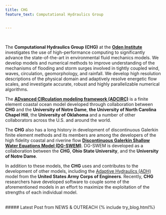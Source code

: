```yaml
---
title: CHG
feature_text: Computational Hydraulics Group


---
```


<br>

The **Computational Hydraulics Group (CHG)** at the **[Oden Institute](https://oden.utexas.edu)** investigates the use of high-performance computing to significantly advance the state-of-the-art in environmental fluid mechanics models. We develop models and numerical methods to improve understanding of the mechanisms of flooding and storm surges involved in tightly coupled wind, waves, circulation, geomorphology, and rainfall. We develop high resolution descriptions of the physical domain and adaptively resolve energetic flow scales, and investigate accurate, robust and highly parallelizable numerical algorithms. 


The **[ADvanced CIRculation modeling framework (ADCIRC)](https://adcirc.org)** is a finite element coastal ocean model developed through collaboration between **CHG** and the **University of Notre Dame**, **the University of North Carolina Chapel Hill**, the **University of Oklahoma** and a number of other collaborators across the U.S. and around the world. 


The **CHG** also has a long history in development of discontinuous Galerkin finite element methods and its members are among the developers of the high fidelity coastal and riverine flow **[Discontinuous Galerkin Shallow Water Equations Model (DG-SWEM)](https://users.oden.utexas.edu/~michoski/dgswem_doc/index.html)**. DG-SWEM is developed as a collaboration between the **CHG**, **Ohio State University**, and the **University of Notre Dame**. 


In addition to these models, the **CHG** uses and contributes to the development of other models, including the [Adaptive Hydraulics (ADH)](https://www.erdc.usace.army.mil/Locations/CHL/AdH/) model from the **United States Army Corps of Engineers**. Recently, **CHG** researchers have developed software to couple some of the aforementioned models in an effort to maximize the exploitation of the strengths of each individual model. 




<!-- {% include button.html text="Meet Our Team" link="/groups/" %} -->

<!-- ##### Research
{% include display-research.html%} -->


<br>
##### Latest Post from NEWS & OUTREACH  
{% include try_blog.html%}

<br>


